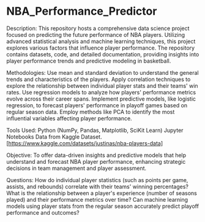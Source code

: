 # NBA_Performance_Predictor
Description:
This repository hosts a comprehensive data science project focused on predicting the future performance of NBA players. Utilizing advanced statistical analysis and machine learning techniques, this project explores various factors that influence player performance. The repository contains datasets, code, and detailed documentation, providing insights into player performance trends and predictive modeling in basketball.

Methodologies:
Use mean and standard deviation to understand the general trends and characteristics of the players.
Apply correlation techniques to explore the relationship between individual player stats and their teams' win rates.
Use regression models to analyze how players' performance metrics evolve across their career spans.
Implement predictive models, like logistic regression, to forecast players' performance in playoff games based on regular season data.
Employ methods like PCA to identify the most influential variables affecting player performance.


Tools Used:
Python (NumPy, Pandas, Matplotlib, SciKit Learn)
Jupyter Notebooks
Data from Kaggle Dataset. [https://www.kaggle.com/datasets/justinas/nba-players-data]

Objective:
To offer data-driven insights and predictive models that help understand and forecast NBA player performance, enhancing strategic decisions in team management and player assessment.

Questions:
How do individual player statistics (such as points per game, assists, and rebounds) correlate with their teams' winning percentages?
What is the relationship between a player's experience (number of seasons played) and their performance metrics over time?
Can machine learning models using player stats from the regular season accurately predict playoff performance and outcomes?
